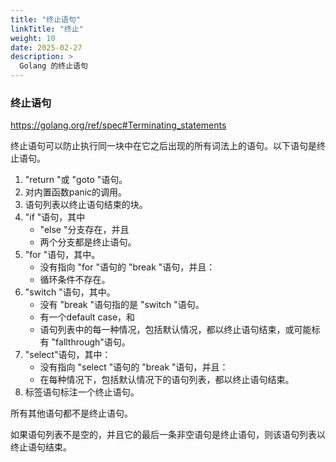 ```yaml
---
title: "终止语句"
linkTitle: "终止"
weight: 10
date: 2025-02-27
description: >
  Golang 的终止语句
---
```



### 终止语句

https://golang.org/ref/spec#Terminating_statements

终止语句可以防止执行同一块中在它之后出现的所有词法上的语句。以下语句是终止语句。

1. "return "或 "goto "语句。
2. 对内置函数panic的调用。
3. 语句列表以终止语句结束的块。
4. "if "语句，其中
	- "else "分支存在，并且
	- 两个分支都是终止语句。
5. "for "语句，其中。
	- 没有指向 "for "语句的 "break "语句，并且：
	- 循环条件不存在。
6. "switch "语句，其中。
	- 没有 "break "语句指的是 "switch "语句。
	- 有一个default case，和
	- 语句列表中的每一种情况，包括默认情况，都以终止语句结束，或可能标有 "fallthrough"语句。
7. "select"语句，其中：
	- 没有指向 "select "语句的 "break "语句，并且：
	- 在每种情况下，包括默认情况下的语句列表，都以终止语句结束。
8. 标签语句标注一个终止语句。

所有其他语句都不是终止语句。

如果语句列表不是空的，并且它的最后一条非空语句是终止语句，则该语句列表以终止语句结束。







